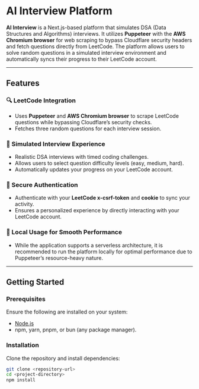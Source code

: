 # AI Interview Platform

**AI Interview** is a Next.js-based platform that simulates DSA (Data Structures and Algorithms) interviews. It utilizes **Puppeteer** with the **AWS Chromium browser** for web scraping to bypass Cloudflare security headers and fetch questions directly from LeetCode. The platform allows users to solve random questions in a simulated interview environment and automatically syncs their progress to their LeetCode account.

---

## Features

### 🔍 LeetCode Integration

- Uses **Puppeteer** and **AWS Chromium browser** to scrape LeetCode questions while bypassing Cloudflare’s security checks.
- Fetches three random questions for each interview session.

### 🧩 Simulated Interview Experience

- Realistic DSA interviews with timed coding challenges.
- Allows users to select question difficulty levels (easy, medium, hard).
- Automatically updates your progress on your LeetCode account.

### 🔐 Secure Authentication

- Authenticate with your **LeetCode x-csrf-token** and **cookie** to sync your activity.
- Ensures a personalized experience by directly interacting with your LeetCode account.

### 🚀 Local Usage for Smooth Performance

- While the application supports a serverless architecture, it is recommended to run the platform locally for optimal performance due to Puppeteer’s resource-heavy nature.

---

## Getting Started

### Prerequisites

Ensure the following are installed on your system:

- [Node.js](https://nodejs.org)
- npm, yarn, pnpm, or bun (any package manager).

### Installation

Clone the repository and install dependencies:

```bash
git clone <repository-url>
cd <project-directory>
npm install
```

